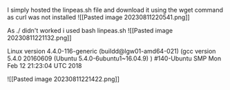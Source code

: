 I simply hosted the linpeas.sh file and download it using the wget command as curl was not installed
![[Pasted image 20230811220541.png]]

As ./ didn't worked i used bash linpeas.sh
![[Pasted image 20230811221132.png]]

Linux version 4.4.0-116-generic (buildd@lgw01-amd64-021) (gcc version 5.4.0 20160609 (Ubuntu 5.4.0-6ubuntu1~16.04.9) ) #140-Ubuntu SMP Mon Feb 12 21:23:04 UTC 2018

![[Pasted image 20230811221422.png]]

